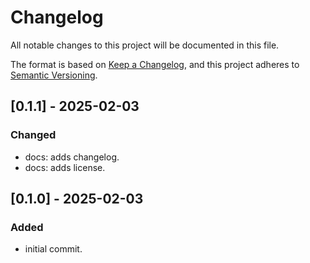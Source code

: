 # Changelog

All notable changes to this project will be documented in this file.

The format is based on [Keep a Changelog](https://keepachangelog.com/en/1.0.0/),
and this project adheres to [Semantic Versioning](https://semver.org/spec/v2.0.0.html).


## [0.1.1] - 2025-02-03
### Changed
- docs: adds changelog.
- docs: adds license.

## [0.1.0] - 2025-02-03
### Added
- initial commit.
